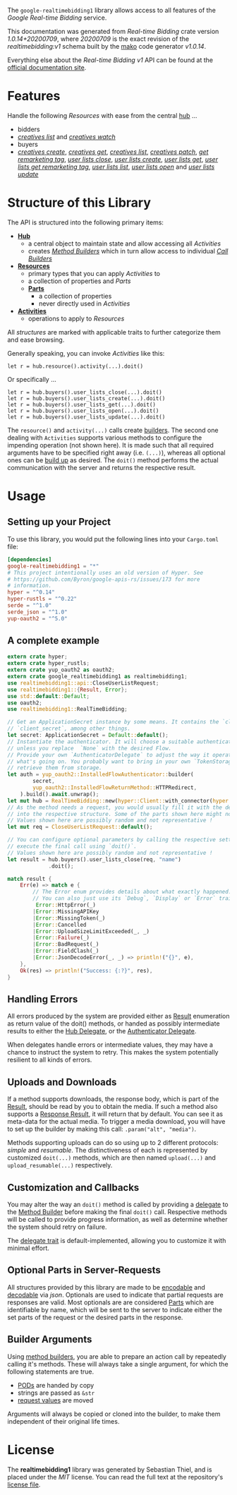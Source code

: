 <!---
DO NOT EDIT !
This file was generated automatically from 'src/mako/api/README.md.mako'
DO NOT EDIT !
-->
The `google-realtimebidding1` library allows access to all features of the *Google Real-time Bidding* service.

This documentation was generated from *Real-time Bidding* crate version *1.0.14+20200709*, where *20200709* is the exact revision of the *realtimebidding:v1* schema built by the [mako](http://www.makotemplates.org/) code generator *v1.0.14*.

Everything else about the *Real-time Bidding* *v1* API can be found at the
[official documentation site](https://developers.google.com/authorized-buyers/apis/realtimebidding/reference/rest/).
# Features

Handle the following *Resources* with ease from the central [hub](https://docs.rs/google-realtimebidding1/1.0.14+20200709/google_realtimebidding1/RealTimeBidding) ... 

* bidders
 * [*creatives list*](https://docs.rs/google-realtimebidding1/1.0.14+20200709/google_realtimebidding1/api::BidderCreativeListCall) and [*creatives watch*](https://docs.rs/google-realtimebidding1/1.0.14+20200709/google_realtimebidding1/api::BidderCreativeWatchCall)
* buyers
 * [*creatives create*](https://docs.rs/google-realtimebidding1/1.0.14+20200709/google_realtimebidding1/api::BuyerCreativeCreateCall), [*creatives get*](https://docs.rs/google-realtimebidding1/1.0.14+20200709/google_realtimebidding1/api::BuyerCreativeGetCall), [*creatives list*](https://docs.rs/google-realtimebidding1/1.0.14+20200709/google_realtimebidding1/api::BuyerCreativeListCall), [*creatives patch*](https://docs.rs/google-realtimebidding1/1.0.14+20200709/google_realtimebidding1/api::BuyerCreativePatchCall), [*get remarketing tag*](https://docs.rs/google-realtimebidding1/1.0.14+20200709/google_realtimebidding1/api::BuyerGetRemarketingTagCall), [*user lists close*](https://docs.rs/google-realtimebidding1/1.0.14+20200709/google_realtimebidding1/api::BuyerUserListCloseCall), [*user lists create*](https://docs.rs/google-realtimebidding1/1.0.14+20200709/google_realtimebidding1/api::BuyerUserListCreateCall), [*user lists get*](https://docs.rs/google-realtimebidding1/1.0.14+20200709/google_realtimebidding1/api::BuyerUserListGetCall), [*user lists get remarketing tag*](https://docs.rs/google-realtimebidding1/1.0.14+20200709/google_realtimebidding1/api::BuyerUserListGetRemarketingTagCall), [*user lists list*](https://docs.rs/google-realtimebidding1/1.0.14+20200709/google_realtimebidding1/api::BuyerUserListListCall), [*user lists open*](https://docs.rs/google-realtimebidding1/1.0.14+20200709/google_realtimebidding1/api::BuyerUserListOpenCall) and [*user lists update*](https://docs.rs/google-realtimebidding1/1.0.14+20200709/google_realtimebidding1/api::BuyerUserListUpdateCall)




# Structure of this Library

The API is structured into the following primary items:

* **[Hub](https://docs.rs/google-realtimebidding1/1.0.14+20200709/google_realtimebidding1/RealTimeBidding)**
    * a central object to maintain state and allow accessing all *Activities*
    * creates [*Method Builders*](https://docs.rs/google-realtimebidding1/1.0.14+20200709/google_realtimebidding1/client::MethodsBuilder) which in turn
      allow access to individual [*Call Builders*](https://docs.rs/google-realtimebidding1/1.0.14+20200709/google_realtimebidding1/client::CallBuilder)
* **[Resources](https://docs.rs/google-realtimebidding1/1.0.14+20200709/google_realtimebidding1/client::Resource)**
    * primary types that you can apply *Activities* to
    * a collection of properties and *Parts*
    * **[Parts](https://docs.rs/google-realtimebidding1/1.0.14+20200709/google_realtimebidding1/client::Part)**
        * a collection of properties
        * never directly used in *Activities*
* **[Activities](https://docs.rs/google-realtimebidding1/1.0.14+20200709/google_realtimebidding1/client::CallBuilder)**
    * operations to apply to *Resources*

All *structures* are marked with applicable traits to further categorize them and ease browsing.

Generally speaking, you can invoke *Activities* like this:

```Rust,ignore
let r = hub.resource().activity(...).doit()
```

Or specifically ...

```ignore
let r = hub.buyers().user_lists_close(...).doit()
let r = hub.buyers().user_lists_create(...).doit()
let r = hub.buyers().user_lists_get(...).doit()
let r = hub.buyers().user_lists_open(...).doit()
let r = hub.buyers().user_lists_update(...).doit()
```

The `resource()` and `activity(...)` calls create [builders][builder-pattern]. The second one dealing with `Activities` 
supports various methods to configure the impending operation (not shown here). It is made such that all required arguments have to be 
specified right away (i.e. `(...)`), whereas all optional ones can be [build up][builder-pattern] as desired.
The `doit()` method performs the actual communication with the server and returns the respective result.

# Usage

## Setting up your Project

To use this library, you would put the following lines into your `Cargo.toml` file:

```toml
[dependencies]
google-realtimebidding1 = "*"
# This project intentionally uses an old version of Hyper. See
# https://github.com/Byron/google-apis-rs/issues/173 for more
# information.
hyper = "^0.14"
hyper-rustls = "^0.22"
serde = "^1.0"
serde_json = "^1.0"
yup-oauth2 = "^5.0"
```

## A complete example

```Rust
extern crate hyper;
extern crate hyper_rustls;
extern crate yup_oauth2 as oauth2;
extern crate google_realtimebidding1 as realtimebidding1;
use realtimebidding1::api::CloseUserListRequest;
use realtimebidding1::{Result, Error};
use std::default::Default;
use oauth2;
use realtimebidding1::RealTimeBidding;

// Get an ApplicationSecret instance by some means. It contains the `client_id` and 
// `client_secret`, among other things.
let secret: ApplicationSecret = Default::default();
// Instantiate the authenticator. It will choose a suitable authentication flow for you, 
// unless you replace  `None` with the desired Flow.
// Provide your own `AuthenticatorDelegate` to adjust the way it operates and get feedback about 
// what's going on. You probably want to bring in your own `TokenStorage` to persist tokens and
// retrieve them from storage.
let auth = yup_oauth2::InstalledFlowAuthenticator::builder(
        secret,
        yup_oauth2::InstalledFlowReturnMethod::HTTPRedirect,
    ).build().await.unwrap();
let mut hub = RealTimeBidding::new(hyper::Client::with_connector(hyper::net::HttpsConnector::new(hyper_rustls::TlsClient::new())), auth);
// As the method needs a request, you would usually fill it with the desired information
// into the respective structure. Some of the parts shown here might not be applicable !
// Values shown here are possibly random and not representative !
let mut req = CloseUserListRequest::default();

// You can configure optional parameters by calling the respective setters at will, and
// execute the final call using `doit()`.
// Values shown here are possibly random and not representative !
let result = hub.buyers().user_lists_close(req, "name")
             .doit();

match result {
    Err(e) => match e {
        // The Error enum provides details about what exactly happened.
        // You can also just use its `Debug`, `Display` or `Error` traits
         Error::HttpError(_)
        |Error::MissingAPIKey
        |Error::MissingToken(_)
        |Error::Cancelled
        |Error::UploadSizeLimitExceeded(_, _)
        |Error::Failure(_)
        |Error::BadRequest(_)
        |Error::FieldClash(_)
        |Error::JsonDecodeError(_, _) => println!("{}", e),
    },
    Ok(res) => println!("Success: {:?}", res),
}

```
## Handling Errors

All errors produced by the system are provided either as [Result](https://docs.rs/google-realtimebidding1/1.0.14+20200709/google_realtimebidding1/client::Result) enumeration as return value of
the doit() methods, or handed as possibly intermediate results to either the 
[Hub Delegate](https://docs.rs/google-realtimebidding1/1.0.14+20200709/google_realtimebidding1/client::Delegate), or the [Authenticator Delegate](https://docs.rs/yup-oauth2/*/yup_oauth2/trait.AuthenticatorDelegate.html).

When delegates handle errors or intermediate values, they may have a chance to instruct the system to retry. This 
makes the system potentially resilient to all kinds of errors.

## Uploads and Downloads
If a method supports downloads, the response body, which is part of the [Result](https://docs.rs/google-realtimebidding1/1.0.14+20200709/google_realtimebidding1/client::Result), should be
read by you to obtain the media.
If such a method also supports a [Response Result](https://docs.rs/google-realtimebidding1/1.0.14+20200709/google_realtimebidding1/client::ResponseResult), it will return that by default.
You can see it as meta-data for the actual media. To trigger a media download, you will have to set up the builder by making
this call: `.param("alt", "media")`.

Methods supporting uploads can do so using up to 2 different protocols: 
*simple* and *resumable*. The distinctiveness of each is represented by customized 
`doit(...)` methods, which are then named `upload(...)` and `upload_resumable(...)` respectively.

## Customization and Callbacks

You may alter the way an `doit()` method is called by providing a [delegate](https://docs.rs/google-realtimebidding1/1.0.14+20200709/google_realtimebidding1/client::Delegate) to the 
[Method Builder](https://docs.rs/google-realtimebidding1/1.0.14+20200709/google_realtimebidding1/client::CallBuilder) before making the final `doit()` call. 
Respective methods will be called to provide progress information, as well as determine whether the system should 
retry on failure.

The [delegate trait](https://docs.rs/google-realtimebidding1/1.0.14+20200709/google_realtimebidding1/client::Delegate) is default-implemented, allowing you to customize it with minimal effort.

## Optional Parts in Server-Requests

All structures provided by this library are made to be [encodable](https://docs.rs/google-realtimebidding1/1.0.14+20200709/google_realtimebidding1/client::RequestValue) and 
[decodable](https://docs.rs/google-realtimebidding1/1.0.14+20200709/google_realtimebidding1/client::ResponseResult) via *json*. Optionals are used to indicate that partial requests are responses 
are valid.
Most optionals are are considered [Parts](https://docs.rs/google-realtimebidding1/1.0.14+20200709/google_realtimebidding1/client::Part) which are identifiable by name, which will be sent to 
the server to indicate either the set parts of the request or the desired parts in the response.

## Builder Arguments

Using [method builders](https://docs.rs/google-realtimebidding1/1.0.14+20200709/google_realtimebidding1/client::CallBuilder), you are able to prepare an action call by repeatedly calling it's methods.
These will always take a single argument, for which the following statements are true.

* [PODs][wiki-pod] are handed by copy
* strings are passed as `&str`
* [request values](https://docs.rs/google-realtimebidding1/1.0.14+20200709/google_realtimebidding1/client::RequestValue) are moved

Arguments will always be copied or cloned into the builder, to make them independent of their original life times.

[wiki-pod]: http://en.wikipedia.org/wiki/Plain_old_data_structure
[builder-pattern]: http://en.wikipedia.org/wiki/Builder_pattern
[google-go-api]: https://github.com/google/google-api-go-client

# License
The **realtimebidding1** library was generated by Sebastian Thiel, and is placed 
under the *MIT* license.
You can read the full text at the repository's [license file][repo-license].

[repo-license]: https://github.com/Byron/google-apis-rsblob/master/LICENSE.md
